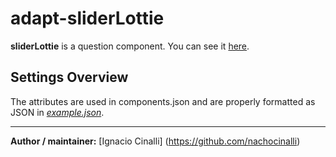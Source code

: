# adapt-sliderLottie
**sliderLottie** is a question component. You can see it [here](https://adaptlearning-no-core.web.app/#/id/qo-30).

## Settings Overview
The attributes are used in components.json and are properly formatted as JSON in  [*example.json*](https://github.com/nachocinalli/adapt-sliderLottie/blob/master/example.json).

----------------------------


**Author / maintainer:** [Ignacio Cinalli] (https://github.com/nachocinalli)  